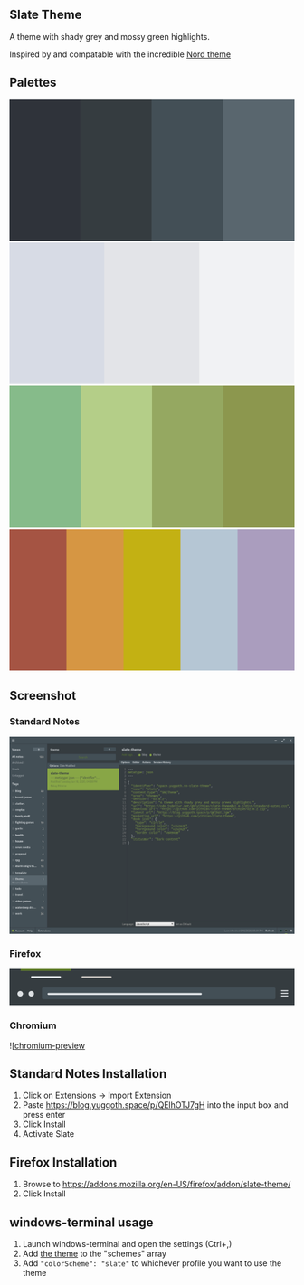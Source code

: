 ## Slate Theme

A theme with shady grey and mossy green highlights.

Inspired by and compatable with the incredible [Nord theme](https://www.nordtheme.com/)

## Palettes
![shaded-stone.png](./images/shaded-stone.png)
![cloudy-skies.png](./images/cloudy-skies.png)
![moss.png](./images/moss.png)
![reflections.png](./images/reflections.png)

## Screenshot

### Standard Notes
![sn-screenshot.png](./images/sn-screenshot.png)

### Firefox
![ff-preview.png](./images/ff-preview.png)

### Chromium
![[chromium-preview](./images/ch-preview.png)

## Standard Notes Installation

1. Click on Extensions -> Import Extension
2. Paste https://blog.yuggoth.space/p/QElhOTJ7gH into the input box and press enter
3. Click Install
4. Activate Slate

## Firefox Installation

1. Browse to https://addons.mozilla.org/en-US/firefox/addon/slate-theme/
2. Click Install

## windows-terminal usage

1. Launch windows-terminal and open the settings (Ctrl+,)
2. Add [the theme](./dist/windows-terminal.json) to the "schemes" array
3. Add `"colorScheme": "slate"` to whichever profile you want to use the theme
